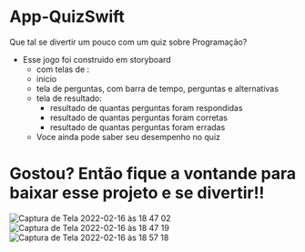 # App-QuizSwift

Que tal se divertir um pouco com um quiz sobre Programação?

- Esse jogo foi construido em storyboard 
  - com telas de :
  - inicio
  - tela de perguntas, com barra de tempo, perguntas e alternativas
  - tela de resultado: 
    - resultado de quantas perguntas foram respondidas
    - resultado de quantas perguntas foram corretas
    - resultado de quantas perguntas foram erradas
  - Voce ainda pode saber seu desempenho no quiz

# Gostou? Então fique a vontande para baixar esse projeto e se divertir!!

![Captura de Tela 2022-02-16 às 18 47 02](https://user-images.githubusercontent.com/85207486/154363661-fc54a567-7ca3-436e-8583-a3b3f1c19e0e.png) ![Captura de Tela 2022-02-16 às 18 47 19](https://user-images.githubusercontent.com/85207486/154363831-021ab157-8d32-47a9-bd6b-47062934e5bc.png) ![Captura de Tela 2022-02-16 às 18 57 18](https://user-images.githubusercontent.com/85207486/154365898-94a56bb4-e167-41fe-8038-6808fcb6c426.png)


